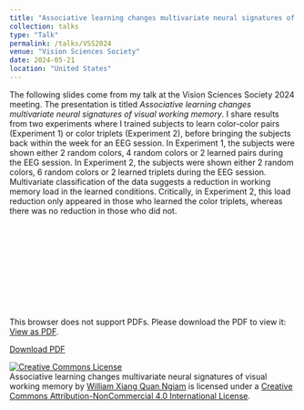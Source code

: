 ```yaml
---
title: "Associative learning changes multivariate neural signatures of visual working memory"
collection: talks
type: "Talk"
permalink: /talks/VSS2024
venue: "Vision Sciences Society"
date: 2024-05-21
location: "United States"
---
```


The following slides come from my talk at the Vision Sciences Society 2024 meeting. The presentation is titled *Associative learning changes multivariate neural signatures of visual working memory*. I share results from two experiments where I trained subjects to learn color-color pairs (Experiment 1) or color triplets (Experiment 2), before bringing the subjects back within the week for an EEG session. In Experiment 1, the subjects were shown either 2 random colors, 4 random colors or 2 learned pairs during the EEG session. In Experiment 2, the subjects were shown either 2 random colors, 6 random colors or 2 learned triplets during the EEG session. Multivariate classification of the data suggests a reduction in working memory load in the learned conditions. Critically, in Experiment 2, this load reduction only appeared in those who learned the color triplets, whereas there was no reduction in those who did not.

<object data="https://williamngiam.github.io/files/slides/2024_VSS_mvChunks.pdf" type="application/pdf" width="700px" height="584px">
    <embed src="https://williamngiam.github.io/files/slides/2024_VSS_mvChunks.pdf">
        <p>This browser does not support PDFs. Please download the PDF to view it: <a href="https://williamngiam.github.io/files/slides/2024_2024_VSS_mvChunks.pdf">View as PDF</a>.</p>
    </embed>
</object>

<u><a href="https://williamngiam.github.io/files/slides/2024_VSS_mvChunks.pdf">Download PDF</a></u>



<a rel="license" href="http://creativecommons.org/licenses/by-nc/4.0/"><img alt="Creative Commons License" style="border-width:0" src="https://i.creativecommons.org/l/by-nc/4.0/88x31.png" /></a><br /><span xmlns:dct="http://purl.org/dc/terms/" property="dct:title">Associative learning changes multivariate neural signatures of visual working memory</span> by <a xmlns:cc="http://creativecommons.org/ns#" href="https://williamngiam.github.io/talks/slides/2024_UTAustin.pdf" property="cc:attributionName" rel="cc:attributionURL">William Xiang Quan Ngiam</a> is licensed under a <a rel="license" href="http://creativecommons.org/licenses/by-nc/4.0/">Creative Commons Attribution-NonCommercial 4.0 International License</a>.
